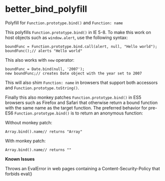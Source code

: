 # better_bind_polyfill
Polyfill for `Function.prototype.bind()` and `Function: name`

This polyfills `Function.prototype.bind()` in IE 5-8. To make this work on host objects such as `window.alert`, use the following syntax:

```
boundFunc = Function.prototype.bind.call(alert, null, "Hello world");
boundFunc();// alerts "Hello world"
```

This also works with `new` operator:

```
boundFunc = Date.bind(null, '2007');
new boundFunc;// creates Date object with the year set to 2007
```

This will also shim `Function: name` in browsers that support both accessors and `Function.prototype.toString()`.

Finally this also monkey patches `Function.prototype.bind()` in ES5 browsers such as Firefox and Safari that otherwise return a bound function with the same name as the target function. The preferred behavior for pre-ES6 `Function.prototype.bind()` is to return an anonymous function:

Without monkey patch:
```
Array.bind().name// returns "Array"
```

With monkey patch:
```
Array.bind().name// returns ""
```

**Known Issues**

Throws an EvalError in web pages containing a Content-Security-Policy that forbids eval()
